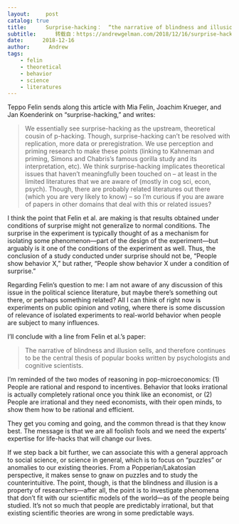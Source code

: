 ```yaml
---
layout:     post
catalog: true
title:      Surprise-hacking：  “the narrative of blindness and illusion sells, and therefore continues to be the central thesis of popular books written by psychologists and cognitive scientists”
subtitle:      转载自：https://andrewgelman.com/2018/12/16/surprise-hacking-the-narrative-of-blindness-and-illusion-sells-and-therefore-continues-to-be-the-central-thesis-of-popular-books-written-by-psychologists-and-cognitive-scientists/
date:      2018-12-16
author:      Andrew
tags:
    - felin
    - theoretical
    - behavior
    - science
    - literatures
---
```





Teppo Felin sends along this article with Mia Felin, Joachim Krueger, and Jan Koenderink on “surprise-hacking,” and writes:

> We essentially see surprise-hacking as the upstream, theoretical cousin of p-hacking. Though, surprise-hacking can’t be resolved with replication, more data or preregistration. We use perception and priming research to make these points (linking to Kahneman and priming, Simons and Chabris’s famous gorilla study and its interpretation, etc). 
We think surprise-hacking implicates theoretical issues that haven’t meaningfully been touched on – at least in the limited literatures that we are aware of (mostly in cog sci, econ, psych). Though, there are probably related literatures out there (which you are very likely to know) – so I’m curious if you are aware of papers in other domains that deal with this or related issues?

I think the point that Felin et al. are making is that results obtained under conditions of surprise might not generalize to normal conditions. The surprise in the experiment is typically thought of as a mechanism for isolating some phenomenon—part of the design of the experiment—but arguably is it one of the conditions of the experiment as well. Thus, the conclusion of a study conducted under surprise should not be, “People show behavior X,” but rather, “People show behavior X under a condition of surprise.”

Regarding Felin’s question to me: I am not aware of any discussion of this issue in the political science literature, but maybe there’s something out there, or perhaps something related? All I can think of right now is experiments on public opinion and voting, where there is some discussion of relevance of isolated experiments to real-world behavior when people are subject to many influences.

I’ll conclude with a line from Felin et al.’s paper:

> The narrative of blindness and illusion sells, and therefore continues to be the central thesis of popular books written by psychologists and cognitive scientists.

I’m reminded of the two modes of reasoning in pop-microeconomics: (1) People are rational and respond to incentives. Behavior that looks irrational is actually completely rational once you think like an economist, or (2) People are irrational and they need economists, with their open minds, to show them how to be rational and efficient.

They get you coming and going, and the common thread is that they know best. The message is that we are all foolish fools and we need the experts’ expertise for life-hacks that will change our lives.

If we step back a bit further, we can associate this with a general approach to social science, or science in general, which is to focus on “puzzles” or anomalies to our existing theories. From a Popperian/Lakatosian perspective, it makes sense to gnaw on puzzles and to study the counterintuitive. The point, though, is that the blindness and illusion is a property of researchers—after all, the point is to investigate phenomena that don’t fit with our scientific models of the world—as of the people being studied. It’s not so much that people are predictably irrational, but that existing scientific theories are wrong in some predictable ways.



